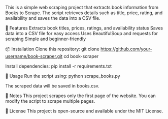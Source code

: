 This is a simple web scraping project that extracts book information from Books to Scrape. The script retrieves details such as title, price, rating, and availability and saves the data into a CSV file.

🚀 Features
Extracts book titles, prices, ratings, and availability status
Saves data into a CSV file for easy access
Uses BeautifulSoup and requests for scraping
Simple and beginner-friendly

📦 Installation
Clone this repository:
git clone https://github.com/your-username/book-scraper.git
cd book-scraper

Install dependencies:
pip install -r requirements.txt

🔧 Usage
Run the script using:
python scrape_books.py

The scraped data will be saved in books.csv.

📝 Notes
This project scrapes only the first page of the website.
You can modify the script to scrape multiple pages.

📜 License
This project is open-source and available under the MIT License.

